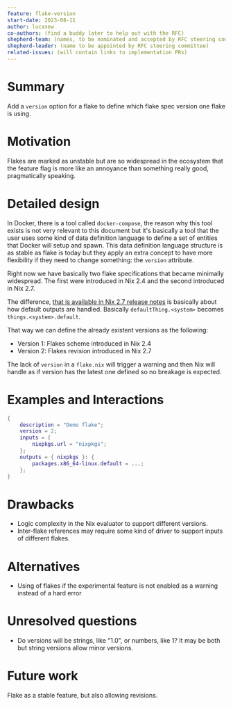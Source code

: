 ```yaml
---
feature: flake-version
start-date: 2023-08-11
author: lucasew
co-authors: (find a buddy later to help out with the RFC)
shepherd-team: (names, to be nominated and accepted by RFC steering committee)
shepherd-leader: (name to be appointed by RFC steering committee)
related-issues: (will contain links to implementation PRs)
---
```


# Summary
[summary]: #summary

Add a `version` option for a flake to define which flake spec version one flake is using.

# Motivation
[motivation]: #motivation

Flakes are marked as unstable but are so widespread in the ecosystem that the
feature flag is more like an annoyance than something really good, pragmatically speaking.

# Detailed design
[design]: #detailed-design

In Docker, there is a tool called `docker-compose`, the reason why this tool exists
is not very relevant to this document but it's basically a tool that the user
uses some kind of data definition language to define a set of entities that
Docker will setup and spawn. This data definition language structure is as
stable as flake is today but they apply an extra concept to have more flexibility
if they need to change something: the `version` attribute.

Right now we have basically two flake specifications that became minimally widespread.
The first were introduced in Nix 2.4 and the second introduced in Nix 2.7.

The difference, [that is available in Nix 2.7 release notes](https://nixos.org/manual/nix/stable/release-notes/rl-2.7)
is basically about how default outputs are handled. Basically
`defaultThing.<system>` becomes `things.<system>.default`.

That way we can define the already existent versions as the following:
- Version 1: Flakes scheme introduced in Nix 2.4
- Version 2: Flakes revision introduced in Nix 2.7

The lack of `version` in a `flake.nix` will trigger a warning and then Nix will handle as
if version has the latest one defined so no breakage is expected.

# Examples and Interactions
[examples-and-interactions]: #examples-and-interactions

```nix
{
    description = "Demo flake";
    version = 2;
    inputs = {
        nixpkgs.url = "nixpkgs";
    };
    outputs = { nixpkgs }: {
        packages.x86_64-linux.default = ...;
    };
}
```

# Drawbacks
[drawbacks]: #drawbacks

- Logic complexity in the Nix evaluator to support different versions.
- Inter-flake references may require some kind of driver to support inputs of different flakes.

# Alternatives
[alternatives]: #alternatives

- Using of flakes if the experimental feature is not enabled as a warning instead of a hard error

# Unresolved questions
[unresolved]: #unresolved-questions

- Do versions will be strings, like "1.0", or numbers, like 1?
It may be both but string versions allow minor versions.

# Future work
[future]: #future-work

Flake as a stable feature, but also allowing revisions.
